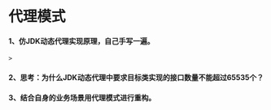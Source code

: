 # 代理模式
#### 1、仿JDK动态代理实现原理，自己手写一遍。
    >


#### 2、思考：为什么JDK动态代理中要求目标类实现的接口数量不能超过65535个？



#### 3、结合自身的业务场景用代理模式进行重构。